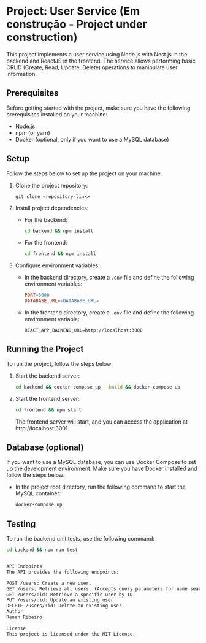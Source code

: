 # Project: User Service (Em construção - Project under construction)

This project implements a user service using Node.js with Nest.js in the backend and ReactJS in the frontend. The service allows performing basic CRUD (Create, Read, Update, Delete) operations to manipulate user information.

## Prerequisites

Before getting started with the project, make sure you have the following prerequisites installed on your machine:

- Node.js
- npm (or yarn)
- Docker (optional, only if you want to use a MySQL database)

## Setup

Follow the steps below to set up the project on your machine:

1. Clone the project repository:
    ```
    git clone <repository-link>
    ```

2. Install project dependencies:
    - For the backend:
        ```bash
        cd backend && npm install
        ```

    - For the frontend:
        ```bash
        cd frontend && npm install
        ```

3. Configure environment variables:
    - In the backend directory, create a `.env` file and define the following environment variables:
        ```makefile
        PORT=3000
        DATABASE_URL=<DATABASE_URL>
        ```

    - In the frontend directory, create a `.env` file and define the following environment variable:
        ```arduino
        REACT_APP_BACKEND_URL=http://localhost:3000
        ```

## Running the Project

To run the project, follow the steps below:

1. Start the backend server:
    ```bash
    cd backend && docker-compose up --build && docker-compose up
    ```

2. Start the frontend server:
    ```bash
    cd frontend && npm start
    ```

   The frontend server will start, and you can access the application at http://localhost:3001.

## Database (optional)

If you want to use a MySQL database, you can use Docker Compose to set up the development environment. Make sure you have Docker installed and follow the steps below:

- In the project root directory, run the following command to start the MySQL container:
    ```bash
    docker-compose up
    ```

## Testing

To run the backend unit tests, use the following command:
```bash
cd backend && npm run test


API Endpoints
The API provides the following endpoints:

POST /users: Create a new user.
GET /users: Retrieve all users. (Accepts query parameters for name search)
GET /users/:id: Retrieve a specific user by ID.
PUT /users/:id: Update an existing user.
DELETE /users/:id: Delete an existing user.
Author
Renan Ribeiro

License
This project is licensed under the MIT License.
